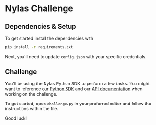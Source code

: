 # Nylas Challenge

## Dependencies & Setup

To get started install the dependencies with

```bash
pip install -r requirements.txt
```

Next, you'll need to update `config.json` with your specific credentials.

## Challenge

You'll be using the Nylas Python SDK to perform a few tasks.  You might want to
reference our [Python SDK](https://github.com/nylas/nylas-python/) and our [API
documentation](https://docs.nylas.com) when working on the challenge.

To get started, open `challenge.py` in your preferred editor and follow the
instructions within the file.

Good luck!
